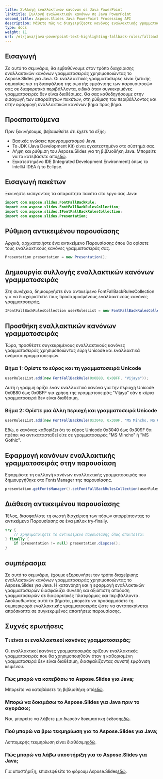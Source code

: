 ```yaml
---
title: Συλλογή εναλλακτικών κανόνων σε Java PowerPoint
linktitle: Συλλογή εναλλακτικών κανόνων σε Java PowerPoint
second_title: Aspose.Slides Java PowerPoint Processing API
description: Μάθετε πώς να διαχειρίζεστε κανόνες εναλλακτικής γραμματοσειράς σε παρουσιάσεις PowerPoint χρησιμοποιώντας το Aspose.Slides για Java. Βελτιώστε τη συμβατότητα μεταξύ συσκευών χωρίς κόπο.
type: docs
weight: 11
url: /el/java/java-powerpoint-text-highlighting-fallback-rules/fallback-rules-collection-java-powerpoint/
---
```

## Εισαγωγή
Σε αυτό το σεμινάριο, θα εμβαθύνουμε στον τρόπο διαχείρισης εναλλακτικών κανόνων γραμματοσειράς χρησιμοποιώντας το Aspose.Slides για Java. Οι εναλλακτικές γραμματοσειρές είναι ζωτικής σημασίας για τη διασφάλιση της σωστής εμφάνισης των παρουσιάσεών σας σε διαφορετικά περιβάλλοντα, ειδικά όταν συγκεκριμένες γραμματοσειρές δεν είναι διαθέσιμες. Θα σας καθοδηγήσουμε στην εισαγωγή των απαραίτητων πακέτων, στη ρύθμιση του περιβάλλοντος και στην εφαρμογή εναλλακτικών κανόνων βήμα προς βήμα.
## Προαπαιτούμενα
Πριν ξεκινήσουμε, βεβαιωθείτε ότι έχετε τα εξής:
- Βασικές γνώσεις προγραμματισμού Java.
- Το JDK (Java Development Kit) είναι εγκατεστημένο στο σύστημά σας.
-  Λήψη και ρύθμιση του Aspose.Slides για τη βιβλιοθήκη Java. Μπορείτε να το κατεβάσετε από[εδώ](https://releases.aspose.com/slides/java/).
- Εγκατεστημένο IDE (Integrated Development Environment) όπως το IntelliJ IDEA ή το Eclipse.
## Εισαγωγή πακέτων
Ξεκινήστε εισάγοντας τα απαραίτητα πακέτα στο έργο σας Java:
```java
import com.aspose.slides.FontFallBackRule;
import com.aspose.slides.FontFallBackRulesCollection;
import com.aspose.slides.IFontFallBackRulesCollection;
import com.aspose.slides.Presentation;
```
## Ρύθμιση αντικειμένου παρουσίασης
Αρχικά, αρχικοποιήστε ένα αντικείμενο Παρουσίασης όπου θα ορίσετε τους εναλλακτικούς κανόνες γραμματοσειράς σας.
```java
Presentation presentation = new Presentation();
```
## Δημιουργία συλλογής εναλλακτικών κανόνων γραμματοσειράς
Στη συνέχεια, δημιουργήστε ένα αντικείμενο FontFallBackRulesCollection για να διαχειριστείτε τους προσαρμοσμένους εναλλακτικούς κανόνες γραμματοσειράς.
```java
IFontFallBackRulesCollection userRulesList = new FontFallBackRulesCollection();
```
## Προσθήκη εναλλακτικών κανόνων γραμματοσειράς
Τώρα, προσθέστε συγκεκριμένους εναλλακτικούς κανόνες γραμματοσειράς χρησιμοποιώντας εύρη Unicode και εναλλακτικά ονόματα γραμματοσειρών.
### Βήμα 1: Ορίστε το εύρος και τη γραμματοσειρά Unicode
```java
userRulesList.add(new FontFallBackRule(0x0B80, 0x0BFF, "Vijaya"));
```
Αυτή η γραμμή ορίζει έναν εναλλακτικό κανόνα για την περιοχή Unicode 0x0B80 έως 0x0BFF για χρήση της γραμματοσειράς "Vijaya" εάν η κύρια γραμματοσειρά δεν είναι διαθέσιμη.
### Βήμα 2: Ορίστε μια άλλη περιοχή και γραμματοσειρά Unicode
```java
userRulesList.add(new FontFallBackRule(0x3040, 0x309F, "MS Mincho, MS Gothic"));
```
Εδώ, ο κανόνας καθορίζει ότι το εύρος Unicode 0x3040 έως 0x309F θα πρέπει να αντικατασταθεί είτε σε γραμματοσειρές "MS Mincho" ή "MS Gothic".
## Εφαρμογή κανόνων εναλλακτικής γραμματοσειράς στην παρουσίαση
Εφαρμόστε τη συλλογή κανόνων εναλλακτικής γραμματοσειράς που δημιουργήθηκε στο FontsManager της παρουσίασης.
```java
presentation.getFontsManager().setFontFallBackRulesCollection(userRulesList);
```
## Διάθεση αντικειμένου παρουσίασης
Τέλος, διασφαλίστε τη σωστή διαχείριση των πόρων απορρίπτοντας το αντικείμενο Παρουσίασης σε ένα μπλοκ try-finally.
```java
try {
    // Χρησιμοποιήστε το αντικείμενο παρουσίασης όπως απαιτείται
} finally {
    if (presentation != null) presentation.dispose();
}
```
## συμπέρασμα
Σε αυτό το σεμινάριο, έχουμε εξερευνήσει τον τρόπο διαχείρισης εναλλακτικών κανόνων γραμματοσειράς χρησιμοποιώντας το Aspose.Slides για Java. Η κατανόηση και η εφαρμογή εναλλακτικών γραμματοσειρών διασφαλίζει συνεπή και αξιόπιστη απόδοση γραμματοσειρών σε διαφορετικές πλατφόρμες και περιβάλλοντα. Ακολουθώντας αυτά τα βήματα, μπορείτε να προσαρμόσετε τη συμπεριφορά εναλλακτικής γραμματοσειράς ώστε να ανταποκρίνεται απρόσκοπτα σε συγκεκριμένες απαιτήσεις παρουσίασης.

## Συχνές ερωτήσεις
### Τι είναι οι εναλλακτικοί κανόνες γραμματοσειράς;
Οι εναλλακτικοί κανόνες γραμματοσειράς ορίζουν εναλλακτικές γραμματοσειρές που θα χρησιμοποιηθούν όταν η καθορισμένη γραμματοσειρά δεν είναι διαθέσιμη, διασφαλίζοντας συνεπή εμφάνιση κειμένου.
### Πώς μπορώ να κατεβάσω το Aspose.Slides για Java;
 Μπορείτε να κατεβάσετε τη βιβλιοθήκη από[εδώ](https://releases.aspose.com/slides/java/).
### Μπορώ να δοκιμάσω το Aspose.Slides για Java πριν το αγοράσω;
 Ναι, μπορείτε να λάβετε μια δωρεάν δοκιμαστική έκδοση[εδώ](https://releases.aspose.com/).
### Πού μπορώ να βρω τεκμηρίωση για το Aspose.Slides για Java;
 Λεπτομερής τεκμηρίωση είναι διαθέσιμη[εδώ](https://reference.aspose.com/slides/java/).
### Πώς μπορώ να λάβω υποστήριξη για το Aspose.Slides για Java;
Για υποστήριξη, επισκεφθείτε το φόρουμ Aspose.Slides[εδώ](https://forum.aspose.com/c/slides/11).